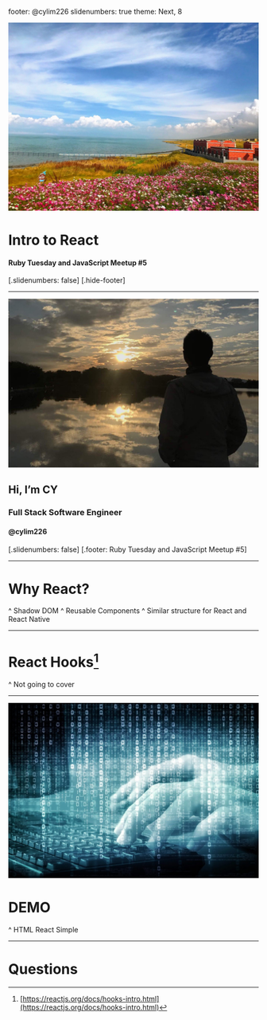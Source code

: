 footer: @cylim226
slidenumbers: true
theme: Next, 8

![](bg.jpg)

# Intro to React

#### Ruby Tuesday and JavaScript Meetup #5

[.slidenumbers: false]
[.hide-footer]

---
![](profile.jpg)

## Hi, I’m CY

### Full Stack Software Engineer

#### @cylim226

[.slidenumbers: false]
[.footer: Ruby Tuesday and JavaScript Meetup #5]

---

# Why React?

^ Shadow DOM
^ Reusable Components
^ Similar structure for React and React Native

---

# React Hooks[^1]

^ Not going to cover

[^1]: [https://reactjs.org/docs/hooks-intro.html](https://reactjs.org/docs/hooks-intro.html)
[^2]: [https://github.com/yyx990803/vue-hooks](https://github.com/yyx990803/vue-hooks)


---
![150%](demo.jpg)

# DEMO

^ HTML React Simple

---

# Questions
